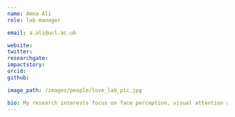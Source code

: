 ```yaml
---
name: Amna Ali
role: lab-manager

email: a.ali@ucl.ac.uk

website: 
twitter:
researchgate:
impactstory:
orcid:
github:

image_path: /images/people/love_lab_pic.jpg

bio: My research interests focus on face perception, visual attention and decision making. More specifically, I am interested in how humans form first impressions, visual attentional patterns and rank-based decision making with an emphasis on brain imaging analysis techniques. My most recent project studied the effects of choice judgments on the brain, using multivariate representational similarity models to see patterns of face-selection when forming first impressions. In the past, I have also worked on drug testing and how different hormones affect the brain. My interests in cognitive neuroscience expand over fMRI, MEG and eye-tracking experiments.
---
```

